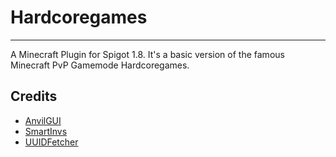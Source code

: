 # Hardcoregames
---
A Minecraft Plugin for Spigot 1.8. It's a basic version of the famous Minecraft PvP Gamemode Hardcoregames.

## Credits
- [AnvilGUI](https://gist.github.com/Scarsz/2524d755fa3e3adddb5dc46890e340f8)
- [SmartInvs](https://github.com/MinusKube/SmartInvs)
- [UUIDFetcher](https://gist.github.com/Jofkos/d0c469528b032d820f42)
